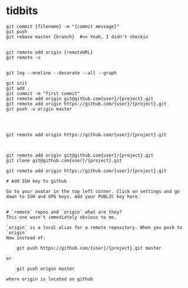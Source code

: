 # tidbits

    git commit {filename} -m "{commit message}"
    git push
    git rebase master {branch}  #<< Yeah, I didn't checkin


    git remote add origin {remoteURL}
    git remote -v


    git log --oneline --decorate --all --graph

    git init
    git add .
    git commit -m "first commit"
    git remote add origin git@github.com{user}/{project}.git
    git remote add origin https://github.com/{user}/{project}.git
    git push -u origin master




    git remote add origin https://github.com/{user}/{project}.git



    git remote add origin git@github.com{user}/{project}.git
    git clone git@github.com{user}/{project}.git

    git remote add origin https://github.com/{user}/{project}.git

    # Add SSH key to github

    Go to your avatar in the top left corner. Click on settings and go down to SSH and GPG keys. Add your PUBLIC key here.


    # `remote` repos and `origin` what are they?
    This one wasn't immediately obvious to me.

    `origin` is a local alias for a remote repository. When you push to `origin`
    Now instead of:

        git push https://github.com/{user}/{project}.git master

    or

        git push origin master

    where origin is located on github
